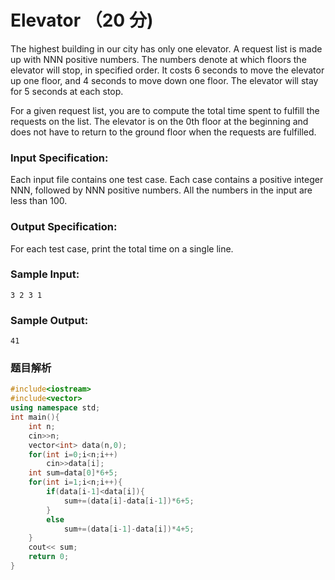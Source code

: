 # Elevator （20 分)

The highest building in our city has only one elevator. A request list is made up with NNN positive numbers. The numbers denote at which floors the elevator will stop, in specified order. It costs 6 seconds to move the elevator up one floor, and 4 seconds to move down one floor. The elevator will stay for 5 seconds at each stop.

For a given request list, you are to compute the total time spent to fulfill the requests on the list. The elevator is on the 0th floor at the beginning and does not have to return to the ground floor when the requests are fulfilled.

### Input Specification:

Each input file contains one test case. Each case contains a positive integer NNN, followed by NNN positive numbers. All the numbers in the input are less than 100.

### Output Specification:

For each test case, print the total time on a single line.

### Sample Input:

    3 2 3 1
    

### Sample Output:

    41

### 题目解析


```C++
#include<iostream>
#include<vector>
using namespace std;
int main(){
    int n;
    cin>>n;
    vector<int> data(n,0);
    for(int i=0;i<n;i++)
        cin>>data[i];
    int sum=data[0]*6+5;
    for(int i=1;i<n;i++){
        if(data[i-1]<data[i]){
            sum+=(data[i]-data[i-1])*6+5;
        }
        else
            sum+=(data[i-1]-data[i])*4+5;
    }
    cout<< sum;
    return 0;
}
```
